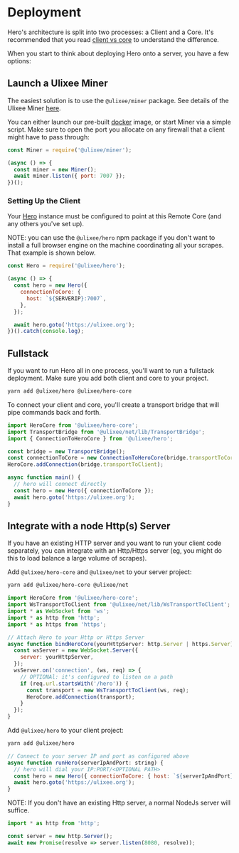 # Deployment

Hero's architecture is split into two processes: a Client and a Core. It's recommended that you read [client vs core](./client-vs-core.md) to understand the difference.

When you start to think about deploying Hero onto a server, you have a few options:

## Launch a Ulixee Miner

The easiest solution is to use the `@ulixee/miner` package. See details of the Ulixee Miner [here](https://ulixee.org/docs/miner).

You can either launch our pre-built [docker](https://github.com/ulixee/ulixee/tree/main/miner/tools/docker) image, or start Miner via a simple script. Make sure to open the port you allocate on any firewall that a client might have to pass through:

```javascript
const Miner = require('@ulixee/miner');

(async () => {
  const miner = new Miner();
  await miner.listen({ port: 7007 });
})();
```

### Setting Up the Client

Your [Hero](../basic-client/hero.md) instance must be configured to point at this Remote Core (and any others you've set up).

NOTE: you can use the `@ulixee/hero` npm package if you don't want to install a full browser engine on the machine coordinating all your scrapes. That example is shown below.

```javascript
const Hero = require('@ulixee/hero');

(async () => {
  const hero = new Hero({
    connectionToCore: {
      host: `${SERVERIP}:7007`,
    },
  });

  await hero.goto('https://ulixee.org');
})().catch(console.log);
```

## Fullstack

If you want to run Hero all in one process, you'll want to run a fullstack deployment. Make sure you add both client and core to your project.

```bash
yarn add @ulixee/hero @ulixee/hero-core
```

To connect your client and core, you'll create a transport bridge that will pipe commands back and forth.

```javascript
import HeroCore from '@ulixee/hero-core';
import TransportBridge from '@ulixee/net/lib/TransportBridge';
import { ConnectionToHeroCore } from '@ulixee/hero';

const bridge = new TransportBridge();
const connectionToCore = new ConnectionToHeroCore(bridge.transportToCore);
HeroCore.addConnection(bridge.transportToClient);

async function main() {
  // hero will connect directly
  const hero = new Hero({ connectionToCore });
  await hero.goto('https://ulixee.org');
}
```

## Integrate with a node Http(s) Server

If you have an existing HTTP server and you want to run your client code separately, you can integrate with an Http/Https server (eg, you might do this to load balance a large volume of scrapes).

Add `@ulixee/hero-core` and `@ulixee/net` to your server project:

```bash
yarn add @ulixee/hero-core @ulixee/net
```

```js
import HeroCore from '@ulixee/hero-core';
import WsTransportToClient from '@ulixee/net/lib/WsTransportToClient';
import * as WebSocket from 'ws';
import * as http from 'http';
import * as https from 'https';

// Attach Hero to your Http or Https Server
async function bindHeroCore(yourHttpServer: http.Server | https.Server) {
  const wsServer = new WebSocket.Server({
    server: yourHttpServer,
  });
  wsServer.on('connection', (ws, req) => {
    // OPTIONAl: it's configured to listen on a path
    if (req.url.startsWith('/hero')) {
      const transport = new WsTransportToClient(ws, req);
      HeroCore.addConnection(transport);
    }
  });
}
```

Add `@ulixee/hero` to your client project:

```bash
yarn add @ulixee/hero
```

```js
// Connect to your server IP and port as configured above
async function runHero(serverIpAndPort: string) {
  // hero will dial your IP:PORT/<OPTIONAL PATH>
  const hero = new Hero({ connectionToCore: { host: `${serverIpAndPort}/hero` } });
  await hero.goto('https://ulixee.org');
}
```

NOTE: If you don't have an existing Http server, a normal NodeJs server will suffice.

```js
import * as http from 'http';

const server = new http.Server();
await new Promise(resolve => server.listen(8080, resolve));
```
